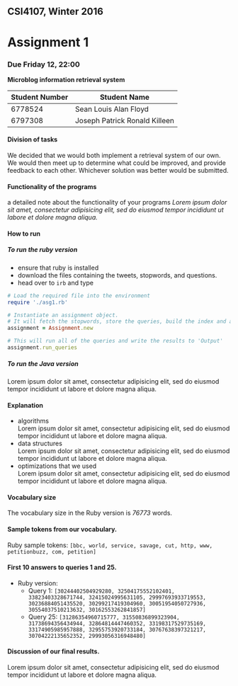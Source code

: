## CSI4107, Winter 2016
# Assignment 1
### Due Friday 12, 22:00
**Microblog information retrieval system**

|Student Number|Student Name|
|---|---|
|6778524|Sean Louis Alan Floyd|
|6797308|Joseph Patrick Ronald Killeen|

#### Division of tasks

We decided that we would both implement a retrieval system of our own. We would then meet up to determine what could be improved, and provide feedback to each other. Whichever solution was better would be submitted.

#### Functionality of the programs
a detailed note about the functionality of your programs
_Lorem ipsum dolor sit amet, consectetur adipisicing elit, sed do eiusmod
tempor incididunt ut labore et dolore magna aliqua._

#### How to run

##### To run the ruby version

+ ensure that ruby is installed
+ download the files containing the tweets, stopwords, and questions.
+ head over to `irb` and type
```ruby
# Load the required file into the environment
require './asg1.rb'

# Instantiate an assignment object.
# It will fetch the stopwords, store the queries, build the index and assign weights.
assignment = Assignment.new

# This will run all of the queries and write the results to 'Output'
assignment.run_queries
```

##### To run the Java version
Lorem ipsum dolor sit amet, consectetur adipisicing elit, sed do eiusmod tempor incididunt ut labore et dolore magna aliqua.

#### Explanation
+ algorithms  
 Lorem ipsum dolor sit amet, consectetur adipisicing elit, sed do eiusmod tempor incididunt ut labore et dolore magna aliqua.
+ data structures  
 Lorem ipsum dolor sit amet, consectetur adipisicing elit, sed do eiusmod tempor incididunt ut labore et dolore magna aliqua.
+ optimizations that we used  
 Lorem ipsum dolor sit amet, consectetur adipisicing elit, sed do eiusmod tempor incididunt ut labore et dolore magna aliqua.

#### Vocabulary size
The vocabulary size in the Ruby version is _76773_ words.

#### Sample tokens from our vocabulary.
Ruby sample tokens: `[bbc, world, service, savage, cut, http, www, petitionbuzz, com, petition]`

#### First 10 answers to queries 1 and 25.
- Ruby version:
  - Query 1: `[30244402504929280, 32504175552102401, 33823403328671744, 32415024995631105, 29997693933719553, 30236884051435520, 30299217419304960, 30051954050727936, 30554037510213632, 30162553262841857]`
  - Query 25: `[31286354960715777, 31550836899323904, 31738694356434944, 32864814447460352, 33198317529735169, 33174905985957888, 32955753920733184, 30767638397321217, 30704222135652352, 29993056316948480]`

#### Discussion of our final results.
 Lorem ipsum dolor sit amet, consectetur adipisicing elit, sed do eiusmod tempor incididunt ut labore et dolore magna aliqua.
